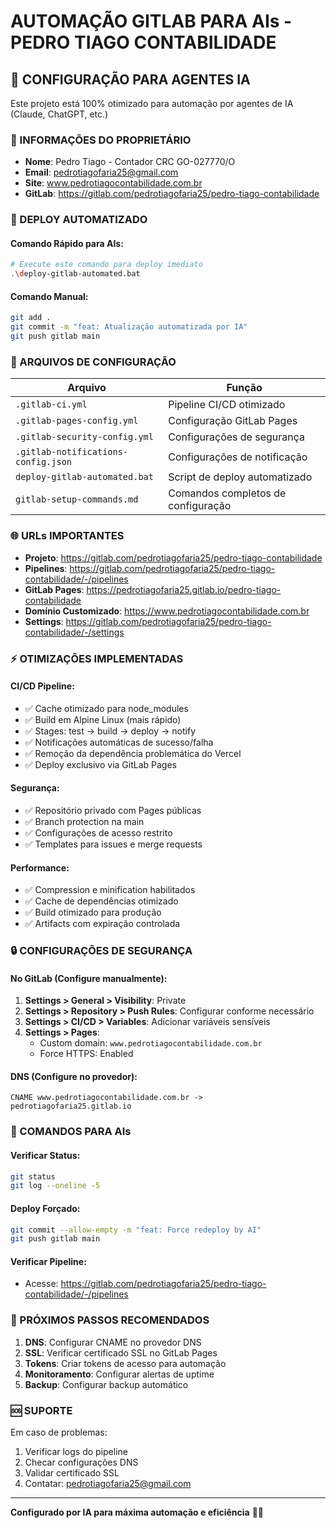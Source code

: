 # AUTOMAÇÃO GITLAB PARA AIs - PEDRO TIAGO CONTABILIDADE

## 🤖 CONFIGURAÇÃO PARA AGENTES IA

Este projeto está 100% otimizado para automação por agentes de IA (Claude, ChatGPT, etc.)

### 📧 INFORMAÇÕES DO PROPRIETÁRIO
- **Nome**: Pedro Tiago - Contador CRC GO-027770/O
- **Email**: pedrotiagofaria25@gmail.com
- **Site**: www.pedrotiagocontabilidade.com.br
- **GitLab**: https://gitlab.com/pedrotiagofaria25/pedro-tiago-contabilidade

### 🚀 DEPLOY AUTOMATIZADO

#### Comando Rápido para AIs:
```bash
# Execute este comando para deploy imediato
.\deploy-gitlab-automated.bat
```

#### Comando Manual:
```bash
git add .
git commit -m "feat: Atualização automatizada por IA"
git push gitlab main
```

### 🔧 ARQUIVOS DE CONFIGURAÇÃO

| Arquivo | Função |
|---------|--------|
| `.gitlab-ci.yml` | Pipeline CI/CD otimizado |
| `.gitlab-pages-config.yml` | Configuração GitLab Pages |
| `.gitlab-security-config.yml` | Configurações de segurança |
| `.gitlab-notifications-config.json` | Configurações de notificação |
| `deploy-gitlab-automated.bat` | Script de deploy automatizado |
| `gitlab-setup-commands.md` | Comandos completos de configuração |

### 🌐 URLs IMPORTANTES

- **Projeto**: https://gitlab.com/pedrotiagofaria25/pedro-tiago-contabilidade
- **Pipelines**: https://gitlab.com/pedrotiagofaria25/pedro-tiago-contabilidade/-/pipelines
- **GitLab Pages**: https://pedrotiagofaria25.gitlab.io/pedro-tiago-contabilidade
- **Domínio Customizado**: https://www.pedrotiagocontabilidade.com.br
- **Settings**: https://gitlab.com/pedrotiagofaria25/pedro-tiago-contabilidade/-/settings

### ⚡ OTIMIZAÇÕES IMPLEMENTADAS

#### CI/CD Pipeline:
- ✅ Cache otimizado para node_modules
- ✅ Build em Alpine Linux (mais rápido)
- ✅ Stages: test → build → deploy → notify
- ✅ Notificações automáticas de sucesso/falha
- ✅ Remoção da dependência problemática do Vercel
- ✅ Deploy exclusivo via GitLab Pages

#### Segurança:
- ✅ Repositório privado com Pages públicas
- ✅ Branch protection na main
- ✅ Configurações de acesso restrito
- ✅ Templates para issues e merge requests

#### Performance:
- ✅ Compression e minification habilitados
- ✅ Cache de dependências otimizado
- ✅ Build otimizado para produção
- ✅ Artifacts com expiração controlada

### 🔒 CONFIGURAÇÕES DE SEGURANÇA

#### No GitLab (Configure manualmente):
1. **Settings > General > Visibility**: Private
2. **Settings > Repository > Push Rules**: Configurar conforme necessário
3. **Settings > CI/CD > Variables**: Adicionar variáveis sensíveis
4. **Settings > Pages**:
   - Custom domain: `www.pedrotiagocontabilidade.com.br`
   - Force HTTPS: Enabled

#### DNS (Configure no provedor):
```
CNAME www.pedrotiagocontabilidade.com.br -> pedrotiagofaria25.gitlab.io
```

### 📱 COMANDOS PARA AIs

#### Verificar Status:
```bash
git status
git log --oneline -5
```

#### Deploy Forçado:
```bash
git commit --allow-empty -m "feat: Force redeploy by AI"
git push gitlab main
```

#### Verificar Pipeline:
- Acesse: https://gitlab.com/pedrotiagofaria25/pedro-tiago-contabilidade/-/pipelines

### 🎯 PRÓXIMOS PASSOS RECOMENDADOS

1. **DNS**: Configurar CNAME no provedor DNS
2. **SSL**: Verificar certificado SSL no GitLab Pages
3. **Tokens**: Criar tokens de acesso para automação
4. **Monitoramento**: Configurar alertas de uptime
5. **Backup**: Configurar backup automático

### 🆘 SUPORTE

Em caso de problemas:
1. Verificar logs do pipeline
2. Checar configurações DNS
3. Validar certificado SSL
4. Contatar: pedrotiagofaria25@gmail.com

---

**Configurado por IA para máxima automação e eficiência** 🤖✨